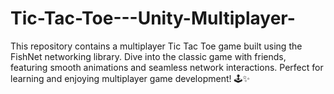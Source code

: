 # Tic-Tac-Toe---Unity-Multiplayer-
This repository contains a multiplayer Tic Tac Toe game built using the FishNet networking library. Dive into the classic game with friends, featuring smooth animations and seamless network interactions. Perfect for learning and enjoying multiplayer game development! 🕹️✨
